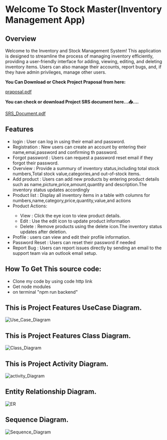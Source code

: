 <h1>Welcome To Stock Master(Inventory Management App)</h1>
<h2>Overview</h2>
<p>Welcome to the Inventory and Stock Management System! This application is designed to streamline the process of managing inventory efficiently, providing a user-friendly interface for adding, viewing, editing, and deleting inventory items. Users can also manage their accounts, report bugs, and, if they have admin privileges, manage other users.</p>

<p><b>You Can Download or Check Project Praposal from here: </b></p>

[praposal.pdf](https://github.com/user-attachments/files/15903549/praposal.pdf)

<p><b>You can check or download Project SRS document here...📥....</b></p>

[SRS_Document.pdf](https://github.com/user-attachments/files/15917442/SRS_Document.pdf)


<h2>Features</h2>
<ul>
  <li>login : User can log in using their email and password.</li>
  <li>Registration : New users can create an account by entering their name,emai,password and confirming th password.</li>
  <li>Forgot password : Users can request a password reset email if they forgot their password.</li>
  <li>Overview : Provide a summury of inventory  status,including total stock numbers,Total stock value,categories,and out-of-stock items.</li>
  <li>Add product : Users can add new products by entering product details such as name,picture,price,amount,quantity and description.The inventory status updates accordingly</li>
  <li>Product list : Display all inventory items in a table with columns for numbers,name,category,price,quantity,value,and actions</li>
  <li>Product Actions: </li>
  <ul>
    <li>View : Click the eye icon to view product details.</li>
    <li>Edit : Use the edit icon to update product information</li>
    <li>Delete : Remove products using the delete icon.The inventory status updates after deletion.</li>
  </ul>
  <li>Profile : users can view and edit their profile information.</li>
  <li>Password Reset : Users can reset their password if needed</li>
  <li>Report Bug : Users can report issues directly by sending an email to the support team via an outlook email setup. </li>
</ul>

<h2>How To Get This source code:</h2>
<ul>
  <li>Clone my code by using code http link</li>
  <li>Get node modules</li>
  <li>on terminal "npm run backend"</li>
</ul>

<h2>This is  Project Features UseCase Diagram.</h2>

![Use_Case_Diagram](https://github.com/rishininawodi/Inventory_Management_App/assets/123630889/24e0ad5f-a1cc-4d48-aed7-355e3622935c)

<h2>This is Project Features Class Diagram.</h2>

![Class_Diagram](https://github.com/rishininawodi/Inventory_Management_App/assets/123630889/8e476990-e84c-4291-9335-86c7b0870da0)

<h2>This is Project Activity Diagram.</h2>

![activity_Diagram](https://github.com/rishininawodi/Inventory_Management_App/assets/123630889/2faabb91-f035-4269-a7ef-0fd8afcdce45)

<h2>Entity Relationship Diagram.</h2>

![ER](https://github.com/rishininawodi/Inventory_Management_App/assets/123630889/3921f086-1047-456b-b256-87bea29928ea)

<h2>Sequence Diagram.</h2>

![Sequence_Diagram](https://github.com/rishininawodi/Inventory_Management_App/assets/123630889/31653fed-9807-4f23-b71b-0275863811a0)


